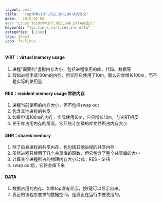 ```yaml
---
layout: post
title:  "Top命令VIRT,RES,SHR,DATA的含义"
date:   2015-02-02
desc "Linux Top命令VIRT,RES,SHR,DATA的含义"
keywords: "top,linux,virt,res,shr,data"
categories: [Linux]
tags: [top]
icon: fa-linux
---
```


#### VIRT：virtual memory usage

1. 进程“需要的”虚拟内存大小，包括进程使用的库、代码、数据等
2. 假如进程申请100m的内存，但实际只使用了10m，那么它会增长100m，而不是实际的使用量

#### RES：resident memory usage 常驻内存

1. 进程当前使用的内存大小，但不包括swap out
2. 包含其他进程的共享
3. 如果申请100m的内存，实际使用10m，它只增长10m，与VIRT相反
4. 关于库占用内存的情况，它只统计加载的库文件所占内存大小

#### SHR：shared memory

1. 除了自身进程的共享内存，也包括其他进程的共享内存
2. 虽然进程只使用了几个共享库的函数，但它包含了整个共享库的大小
3. 计算某个进程所占的物理内存大小公式：RES – SHR
4. swap out后，它将会降下来

#### DATA

1. 数据占用的内存。如果top没有显示，按f键可以显示出来。
2. 真正的该程序要求的数据空间，是真正在运行中要使用的。